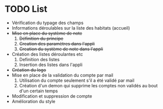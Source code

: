 # TODO List #

  * Vérification du typage des champs
  * Informations déroulables sur la liste des habitats (accueil)
  * ~~Mise en place du système de note~~
    1. ~~Définition du principe~~
    1. ~~Creation des paramètres dans l'appli~~
    1. ~~Creation du système de note dans l'appli~~
  * Création des listes déroulantes etc
    1. Definition des listes
    1. Insertion des listes dans l'appli
  * ~~Création du logo~~
  * Mise en place de la validation du compte par mail
    1. Utilisation du compte seulement s'il a été validé par mail
    1. Création d'un demon qui supprime les comptes non validés au bout d'un certain temps
  * Modification et suppression de compte
  * Amélioration du style
